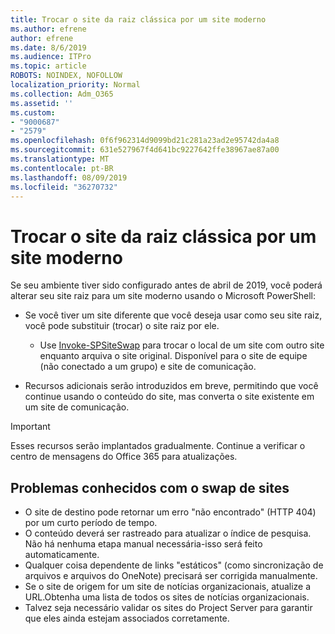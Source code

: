 ```yaml
---
title: Trocar o site da raiz clássica por um site moderno
ms.author: efrene
author: efrene
ms.date: 8/6/2019
ms.audience: ITPro
ms.topic: article
ROBOTS: NOINDEX, NOFOLLOW
localization_priority: Normal
ms.collection: Adm_O365
ms.assetid: ''
ms.custom:
- "9000687"
- "2579"
ms.openlocfilehash: 0f6f962314d9099bd21c281a23ad2e95742da4a8
ms.sourcegitcommit: 631e527967f4d641bc9227642ffe38967ae87a00
ms.translationtype: MT
ms.contentlocale: pt-BR
ms.lasthandoff: 08/09/2019
ms.locfileid: "36270732"
---
```

# <a name="swap-your-classic-root-site-with-a-modern-site"></a>Trocar o site da raiz clássica por um site moderno

Se seu ambiente tiver sido configurado antes de abril de 2019, você poderá alterar seu site raiz para um site moderno usando o Microsoft PowerShell:

- Se você tiver um site diferente que você deseja usar como seu site raiz, você pode substituir (trocar) o site raiz por ele. 
    - Use [Invoke-SPSiteSwap](https://docs.microsoft.com/powershell/module/sharepoint-online/invoke-spositeswap?view=sharepoint-ps) para trocar o local de um site com outro site enquanto arquiva o site original. Disponível para o site de equipe (não conectado a um grupo) e site de comunicação. 

- Recursos adicionais serão introduzidos em breve, permitindo que você continue usando o conteúdo do site, mas converta o site existente em um site de comunicação. 
>[!Important]
>Esses recursos serão implantados gradualmente. Continue a verificar o centro de mensagens do Office 365 para atualizações. 

## <a name="known-issues-with-swapping-sites"></a>Problemas conhecidos com o swap de sites

- O site de destino pode retornar um erro "não encontrado" (HTTP 404) por um curto período de tempo.
- O conteúdo deverá ser rastreado para atualizar o índice de pesquisa. Não há nenhuma etapa manual necessária-isso será feito automaticamente.
- Qualquer coisa dependente de links "estáticos" (como sincronização de arquivos e arquivos do OneNote) precisará ser corrigida manualmente.
- Se o site de origem for um site de notícias organizacionais, atualize a URL.Obtenha uma lista de todos os sites de notícias organizacionais.
- Talvez seja necessário validar os sites do Project Server para garantir que eles ainda estejam associados corretamente.





